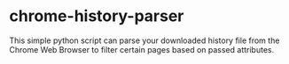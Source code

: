 # chrome-history-parser
This simple python script can parse your downloaded history file from the Chrome Web Browser to filter certain pages based on passed attributes.
